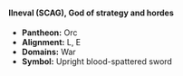 #### Ilneval (SCAG), God of strategy and hordes
- **Pantheon:** Orc
- **Alignment:** L, E
- **Domains:** War
- **Symbol:** Upright blood-spattered sword
